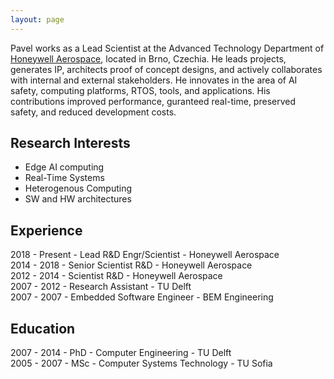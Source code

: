 ```yaml
---
layout: page
---
```


Pavel works as a Lead Scientist at the Advanced Technology Department of <a href="http://aerospace.honeywell.com/" target="_blank">Honeywell Aerospace</a>, located in Brno, Czechia. He leads projects, generates IP, architects proof of concept designs, and actively collaborates with internal and external stakeholders. He innovates in the area of AI safety, computing platforms, RTOS, tools, and applications. His contributions improved performance, guranteed real-time, preserved safety, and reduced development costs.

## Research Interests
* Edge AI computing
* Real-Time Systems 
* Heterogenous Computing
* SW and HW architectures


## Experience
2018 - Present - Lead R&D Engr/Scientist  - Honeywell Aerospace <br>
2014 - 2018 - Senior Scientist R&D - Honeywell Aerospace <br>
2012 - 2014 - Scientist R&D - Honeywell Aerospace <br>
2007 - 2012 - Research Assistant - TU Delft <br>
2007 - 2007 - Embedded Software Engineer - BEM Engineering <br>

## Education
2007 - 2014 - PhD - Computer Engineering - TU Delft <br>
2005 - 2007 - MSc - Computer Systems Technology - TU Sofia <br>

